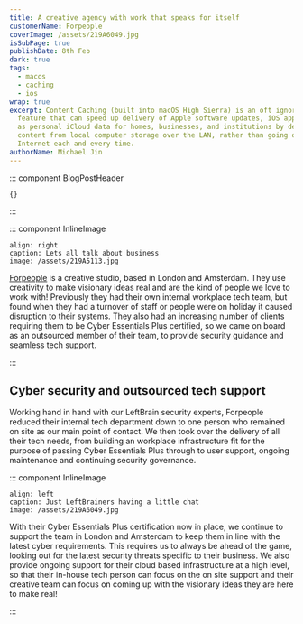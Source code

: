 ```yaml
---
title: A creative agency with work that speaks for itself 
customerName: Forpeople
coverImage: /assets/219A6049.jpg
isSubPage: true
publishDate: 8th Feb
dark: true
tags:
  - macos
  - caching
  - ios
wrap: true
excerpt: Content Caching (built into macOS High Sierra) is an oft ignored
  feature that can speed up delivery of Apple software updates, iOS apps, well
  as personal iCloud data for homes, businesses, and institutions by delivering
  content from local computer storage over the LAN, rather than going out to the
  Internet each and every time.
authorName: Michael Jin
---
```

::: component BlogPostHeader
~~~
{}
~~~

:::



::: component InlineImage
~~~
align: right
caption: Lets all talk about business
image: /assets/219A5113.jpg
~~~

[Forpeople](https://forpeople.com/) is a creative studio, based in London and Amsterdam. They use creativity to make visionary ideas real and are the kind of people we love to work with! Previously they had their own internal workplace tech team, but found when they had a turnover of staff or people were on holiday it caused disruption to their systems. They also had an increasing number of clients requiring them to be Cyber Essentials Plus certified, so we came on board as an outsourced member of their team, to provide security guidance and seamless tech support.

:::

## Cyber security and outsourced tech support

Working hand in hand with our LeftBrain security experts, Forpeople reduced their internal tech department down to one person who remained on site as our main point of contact. We then took over the delivery of all their tech needs, from building an workplace infrastructure fit for the purpose of passing Cyber Essentials Plus through to user support, ongoing maintenance and continuing security governance. 




::: component InlineImage
~~~
align: left
caption: Just LeftBrainers having a little chat
image: /assets/219A6049.jpg
~~~

With their Cyber Essentials Plus certification now in place, we continue to support the team in London and Amsterdam to keep them in line with the latest cyber requirements. This requires us to always be ahead of the game, looking out for the latest security threats specific to their business. We also provide ongoing support for their cloud based infrastructure at a high level, so that their in-house tech person can focus on the on site support and their creative team can focus on coming up with the visionary ideas they are here to make real!

:::